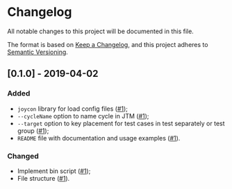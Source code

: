 # Changelog
All notable changes to this project will be documented in this file.

The format is based on [Keep a Changelog](https://keepachangelog.com/en/1.0.0/),
and this project adheres to [Semantic Versioning](https://semver.org/spec/v2.0.0.html).

## [0.1.0] - 2019-04-02

### Added
- `joycon` library for load config files ([#1](https://github.com/optimaxdev/jest-tcm-reporter/pull/1));
- `--cycleName` option to name cycle in JTM ([#1](https://github.com/optimaxdev/jest-tcm-reporter/pull/1));
- `--target` option to key placement for test cases in test separately or test group ([#1](https://github.com/optimaxdev/jest-tcm-reporter/pull/1));
- `README` file with documentation and usage examples ([#1](https://github.com/optimaxdev/jest-tcm-reporter/pull/1)).

### Changed
- Implement bin script ([#1](https://github.com/optimaxdev/jest-tcm-reporter/pull/1));
- File structure ([#1](https://github.com/optimaxdev/jest-tcm-reporter/pull/1)).
